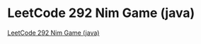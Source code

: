 # LeetCode 292 Nim Game (java)
[LeetCode 292 Nim Game (java)](https://aiwithcloud.com/2022/09/19/leetcode_292_nim_game_java/)